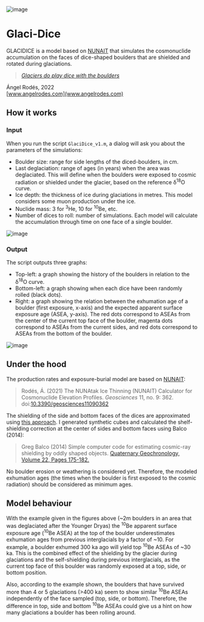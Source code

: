 ![image](https://user-images.githubusercontent.com/53089531/173842728-4790a738-5ac7-4383-b151-a57a44aef994.png)

# Glaci-Dice

GLACIDICE is a model based on [NUNAIT](https://github.com/angelrodes/NUNAIT) that simulates the cosmonuclide accumulation on the faces of dice-shaped boulders that are shielded and rotated during glaciations.

>[*Glaciers do play dice with the boulders*](https://en.wiktionary.org/wiki/God_does_not_play_dice_with_the_universe)

Ángel Rodés, 2022  
[www.angelrodes.com](www.angelrodes.com)

## How it works

### Input 

When you run the script ```GlaciDice_v1.m```, a dialog will ask you about the parameters of the simulations:

- Boulder size: range for side lengths of the diced-boulders, in cm.
- Last deglaciation: range of ages (in years) when the area was deglaciated. This will define when the boulders were exposed to cosmic radiation or shielded under the glacier, based on the reference δ<sup>18</sup>O curve.
- Ice depth: the thickness of ice during glaciations in metres. This model considers some muon production under the ice.
- Nuclide mass: 3 for <sup>3</sup>He, 10 for <sup>10</sup>Be, etc.
- Number of dices to roll: number of simulations. Each model will calculate the accumulation through time on one face of a single boulder.

![image](https://user-images.githubusercontent.com/53089531/173845895-d71de27a-66a2-4f9b-9982-d5cecf9a91c3.png)

### Output

The script outputs three graphs:

- Top-left: a graph showing the history of the boulders in relation to the δ<sup>18</sup>O curve.
- Bottom-left: a graph showing when each dice have been randomly rolled (black dots).
- Right: a graph showing the relation between the exhumation age of a boulder (first exposure, x-axis) and the expected apparent surface exposure age (ASEA, y-axis). The red dots correspond to ASEAs from the center of the current top face of the boulder, magenta dots correspond to ASEAs from the current sides, and red dots correspond to ASEAs from the bottom of the boulder.

![image](https://user-images.githubusercontent.com/53089531/173847177-21ab72d9-0d57-4e9b-8e59-a5953dfceb78.png)

## Under the hood

The production rates and exposure-burial model are based on [NUNAIT](https://github.com/angelrodes/NUNAIT):

>Rodés, Á. (2021) The NUNAtak Ice Thinning (NUNAIT) Calculator for Cosmonuclide Elevation Profiles. *Geosciences* 11, no. 9: 362. doi:[10.3390/geosciences11090362](https://doi.org/10.3390/geosciences11090362)

The shielding of the side and bottom faces of the dices are approximated using [this approach](https://github.com/angelrodes/Shielding_of_dice-shaped_boulders). I generated synthetic cubes and calculated the shelf-shielding correction at the center of sides and bottom faces using Balco (2014):

> Greg Balco (2014) Simple computer code for estimating cosmic-ray shielding by oddly shaped objects. [Quaternary Geochronology, Volume 22, Pages 175-182.](https://doi.org/10.1016/j.quageo.2013.12.002)

No boulder erosion or weathering is considered yet. Therefore, the modeled exhumation ages (the times when the boulder is first exposed to the cosmic radiation) should be considered as minimum ages.

## Model behaviour 

With the example given in the figures above (~2m boulders in an area that was deglaciated after the Younger Dryas) the <sup>10</sup>Be apparent surface exposure age (<sup>10</sup>Be ASEA) at the top of the boulder underestimates exhumation ages from previous interglacials by a factor of ~10. For example, a boulder exhumed 300 ka ago will yield top <sup>10</sup>Be ASEAs of ~30 ka. This is the combined effect of the shielding by the glacier during glaciations and the self-shielding during previous interglacials, as the current top face of this boulder was randomly exposed at a top, side, or bottom position.

Also, according to the example shown, the boulders that have survived more than 4 or 5 glaciations (>400 ka) seem to show similar <sup>10</sup>Be ASEAs independently of the face sampled (top, side, or bottom). Therefore, the difference in top, side and bottom <sup>10</sup>Be ASEAs could give us a hint on how many glaciations a boulder has been rolling around.
